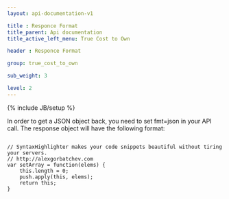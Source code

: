 ```yaml
---
layout: api-documentation-v1

title : Responce Format
title_parent: Api documentation
title_active_left_menu: True Cost to Own

header : Responce Format

group: true_cost_to_own

sub_weight: 3

level: 2
---
```

{% include JB/setup %}

   			
<p>In order to get a JSON object back, you need to set fmt=json in your API call. The response object will have the following format:
</p>

<pre>
<code class="prettyprint">
// SyntaxHighlighter makes your code snippets beautiful without tiring your servers.
// http://alexgorbatchev.com
var setArray = function(elems) {
    this.length = 0;
    push.apply(this, elems);
    return this;
}
</code>		
	
</pre>
 

